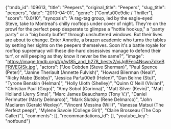 {"tmdb_id": 109613, "title": "Peepers", "original_title": "Peepers", "slug_title": "peepers", "date": "2010-04-01", "genre": ["Com\u00e9die / Thriller"], "score": "0.0/10", "synopsis": "A rag-tag group, led by the eagle-eyed Steve, take to Montreal's chilly rooftops under cover of night. They're on the prowl for the perfect peep desperate to glimpse a \"hottie hookup,\" a \"panty party\" or a \"big booty buffet\" through unshuttered windows. But their lives are about to change. Enter Annette, a brazen academic who turns the tables by setting her sights on the peepers themselves. Soon it's a battle royale for rooftop supremacy will these die-hard obsessives manage to defend their turf, or will peeping as they know it never be the same?", "image": "https://image.tmdb.org/t/p/w185_and_h278_bestv2/vjJg9Fec4NswnZdkeBFRiVEGISk.jpg", "actors": ["Joe Cobden (Steve Sherman)", "Paul Spence (Peter)", "Janine Theriault (Annette Fulvish)", "Howard Bilerman (Neal)", "Ricky Mabe (Bobby)", "Jessica Par\u00e9 (Helen)", "Dan Beirne (Stu)", "Tyrone Benskin (Helman)", "Holly Uloth (Shelley)", "Quinn O'Neill (Vivian)", "Christian Paul (Gogo)", "Amy Sobol (Corinna)", "Matt Silver (Kevin)", "Matt Holland (Jerry Sims)", "Marc James Beauchamp (Tony V.)", "Daniel Perlmutter (Marty Delmarco)", "Mark Slutsky (Rene Delmarco)", "John Maclaren (Gerald Wexley)", "Vincent Messina (Will)", "Vanessa Matsui (The Perfect peep)", "Mylene Savoie (College Girl)", "Claire Brosseau (The Cop Caller)"], "comments": [], "recommandations_id": [], "youtube_key": "notfound"}